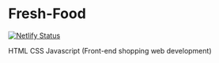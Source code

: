 # Fresh-Food
[![Netlify Status](https://api.netlify.com/api/v1/badges/d3f35159-5dcf-406a-874d-f8ee4dd36488/deploy-status)](https://app.netlify.com/sites/moonlit-sunflower-43c0f7/deploys)

HTML CSS Javascript (Front-end shopping web development)
